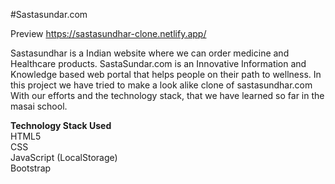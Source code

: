 #Sastasundar.com

Preview https://sastasundhar-clone.netlify.app/

Sastasundhar is a Indian  website where we can order medicine and Healthcare products. SastaSundar.com is an Innovative Information and Knowledge based web portal that helps people on their path to
wellness.
In this project we have tried to make a look alike clone of sastasundhar.com With our efforts and the technology stack, that we have learned so far in the masai school.

<strong>Technology Stack Used  </strong><br>
HTML5  <br>
CSS  <br>
JavaScript (LocalStorage)  <br>
Bootstrap  <br>
  
